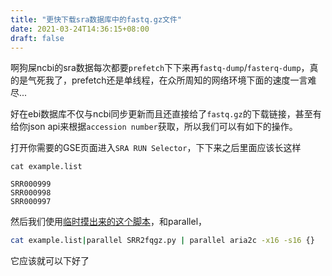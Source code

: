 ```yaml
---
title: "更快下载sra数据库中的fastq.gz文件"
date: 2021-03-24T14:36:15+08:00
draft: false
---
```


啊狗屎ncbi的sra数据每次都要`prefetch`下下来再`fastq-dump`/`fasterq-dump`，真的是气死我了，prefetch还是单线程，在众所周知的网络环境下面的速度一言难尽...

好在ebi数据库不仅与ncbi同步更新而且还直接给了`fastq.gz`的下载链接，甚至有给你json api来根据`accession number`获取，所以我们可以有如下的操作。

<!-- more -->

打开你需要的GSE页面进入`SRA RUN Selector`，下下来之后里面应该长这样
```
cat example.list

SRR000999
SRR000998
SRR000997
```
然后我们使用[临时摸出来的这个脚本](https://gist.github.com/TTTPOB/9c52a1ebd10ee7383bda245663e252a0)，和parallel，
```bash
cat example.list|parallel SRR2fqgz.py | parallel aria2c -x16 -s16 {}
```
它应该就可以下好了

